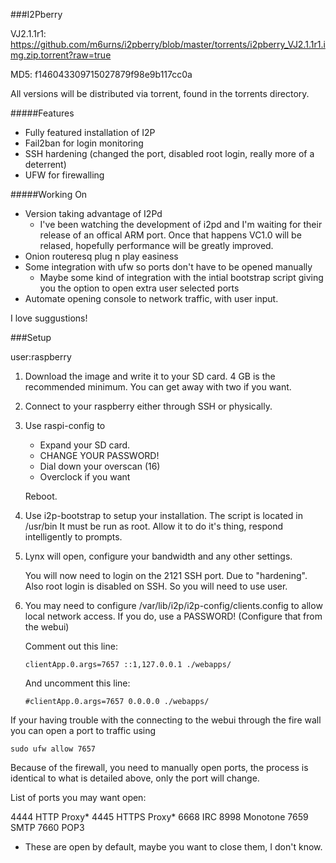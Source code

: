 ###I2Pberry

VJ2.1.1r1: https://github.com/m6urns/i2pberry/blob/master/torrents/i2pberry_VJ2.1.1r1.img.zip.torrent?raw=true

MD5: f146043309715027879f98e9b117cc0a

All versions will be distributed via torrent, found in the
torrents directory.

#####Features
   
   - Fully featured installation of I2P
   - Fail2ban for login monitoring
   - SSH hardening (changed the port, disabled root login,
     really more of a deterrent)
   - UFW for firewalling

#####Working On

   - Version taking advantage of I2Pd
     - I've been watching the development of i2pd and I'm waiting 
       for their release of an offical ARM port. Once that happens
       VC1.0 will be relased, hopefully performance will
       be greatly improved.
   - Onion routeresq plug n play easiness
   - Some integration with ufw so ports don't have to be opened 
     manually
     - Maybe some kind of integration with the intial bootstrap
       script giving you the option to open extra user selected
       ports
   - Automate opening console to network traffic, with user input.

I love suggustions!



###Setup

   user:raspberry

1. Download the image and write it to your SD card. 4 GB is the recommended minimum.
   You can get away with two if you want.

2. Connect to your raspberry either through SSH or physically.

3. Use raspi-config to 
   
   - Expand your SD card.
   - CHANGE YOUR PASSWORD!
   - Dial down your overscan (16)
   - Overclock if you want
   
   Reboot.

4. Use i2p-bootstrap to setup your installation. The script is located in
   /usr/bin It must be run as root. 
   Allow it to do it's thing, respond intelligently to prompts.

5. Lynx will open, configure your bandwidth and any other settings.

   You will now need to login on the 2121 SSH port. Due to "hardening". Also root
   login is disabled on SSH. So you will need to use user.

6. You may need to configure /var/lib/i2p/i2p-config/clients.config to allow local 
   network access. If you do, use a PASSWORD! (Configure that from the webui)
   
   Comment out this line:
   
   ```
   clientApp.0.args=7657 ::1,127.0.0.1 ./webapps/
   ```
   And uncomment this line:
   
   ```
   #clientApp.0.args=7657 0.0.0.0 ./webapps/
   ```

  If your having trouble with the connecting to the webui through the fire wall 
  you can open a port to traffic using 

  ```
  sudo ufw allow 7657
  ```
  Because of the firewall, you need to manually open ports, the process is identical
  to what is detailed above, only the port will change.

  List of ports you may want open:

  4444 HTTP Proxy*
  4445 HTTPS Proxy*
  6668 IRC
  8998 Monotone
  7659 SMTP
  7660 POP3 

  * These are open by default, maybe you want to close them, I don't know.
